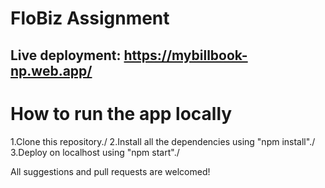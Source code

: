 # FloBiz Assignment
## Live deployment: https://mybillbook-np.web.app/

# How to run the app locally
1.Clone this repository./
2.Install all the dependencies using "npm install"./
3.Deploy on localhost using "npm start"./

All suggestions and pull requests are welcomed!


